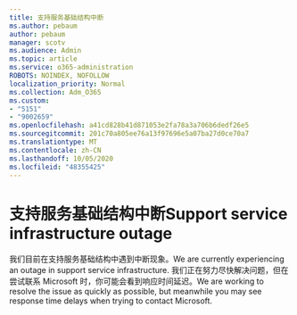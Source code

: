 ```yaml
---
title: 支持服务基础结构中断
ms.author: pebaum
author: pebaum
manager: scotv
ms.audience: Admin
ms.topic: article
ms.service: o365-administration
ROBOTS: NOINDEX, NOFOLLOW
localization_priority: Normal
ms.collection: Adm_O365
ms.custom:
- "5151"
- "9002659"
ms.openlocfilehash: a41cd828b41d871053e2fa78a3a706b6dedf26e5
ms.sourcegitcommit: 201c70a805ee76a13f97696e5a07ba27d0ce70a7
ms.translationtype: MT
ms.contentlocale: zh-CN
ms.lasthandoff: 10/05/2020
ms.locfileid: "48355425"
---
```

# <a name="support-service-infrastructure-outage"></a><span data-ttu-id="3f96c-102">支持服务基础结构中断</span><span class="sxs-lookup"><span data-stu-id="3f96c-102">Support service infrastructure outage</span></span>

<span data-ttu-id="3f96c-103">我们目前在支持服务基础结构中遇到中断现象。</span><span class="sxs-lookup"><span data-stu-id="3f96c-103">We are currently experiencing an outage in support service infrastructure.</span></span> <span data-ttu-id="3f96c-104">我们正在努力尽快解决问题，但在尝试联系 Microsoft 时，你可能会看到响应时间延迟。</span><span class="sxs-lookup"><span data-stu-id="3f96c-104">We are working to resolve the issue as quickly as possible, but meanwhile you may see response time delays when trying to contact Microsoft.</span></span>
